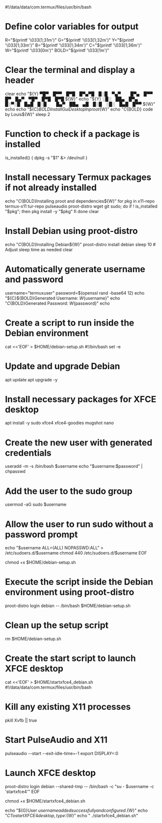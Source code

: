 #!/data/data/com.termux/files/usr/bin/bash

# Define color variables for output
R="$(printf '\033[1;31m')"                           
G="$(printf '\033[1;32m')"
Y="$(printf '\033[1;33m')"
B="$(printf '\033[1;34m')"
C="$(printf '\033[1;36m')"                                       
W="$(printf '\033[0m')"
BOLD="$(printf '\033[1m')"

# Clear the terminal and display a header
clear
echo "${Y} ▀█▀ █▀▀ █▀█ █▀▄▀█ █░█ ▀▄▀   █▀▄ █▀▀ █▀ █▄▀ ▀█▀ █▀█ █▀█ ${W}"
echo "${Y} ░█░ ██▄ █▀▄ █░▀░█ █▄█ █░█   █▄▀ ██▄ ▄█ █░█ ░█░ █▄█ █▀▀ ${W}"
echo
echo "${C}${BOLD} Install Gui Desktop In proot${W}"
echo "${C}${BOLD} code by Louis${W}"
sleep 2

# Function to check if a package is installed
is_installed() {
    dpkg -s "$1" &> /dev/null
}

# Install necessary Termux packages if not already installed
echo "${C}${BOLD}Installing proot and dependencies${W}"
for pkg in x11-repo termux-x11 tur-repo pulseaudio proot-distro wget git sudo; do
    if ! is_installed "$pkg"; then
        pkg install -y "$pkg"
    fi
done
clear

# Install Debian using proot-distro
echo "${C}${BOLD}Installing Debian${W}"
proot-distro install debian
sleep 10  # Adjust sleep time as needed
clear

# Automatically generate username and password
username="termuxuser"
password=$(openssl rand -base64 12)
echo "${C}${BOLD}Generated Username: ${W}${username}"
echo "${C}${BOLD}Generated Password: ${W}${password}"
echo

# Create a script to run inside the Debian environment
cat <<'EOF' > $HOME/debian-setup.sh
#!/bin/bash
set -e

# Update and upgrade Debian
apt update
apt upgrade -y

# Install necessary packages for XFCE desktop
apt install -y sudo xfce4 xfce4-goodies mugshot nano

# Create the new user with generated credentials
useradd -m -s /bin/bash $username
echo "$username:$password" | chpasswd

# Add the user to the sudo group
usermod -aG sudo $username

# Allow the user to run sudo without a password prompt
echo "$username ALL=(ALL) NOPASSWD:ALL" > /etc/sudoers.d/$username
chmod 440 /etc/sudoers.d/$username
EOF

chmod +x $HOME/debian-setup.sh

# Execute the script inside the Debian environment using proot-distro
proot-distro login debian -- /bin/bash $HOME/debian-setup.sh

# Clean up the setup script
rm $HOME/debian-setup.sh

# Create the start script to launch XFCE desktop
cat <<'EOF' > $HOME/startxfce4_debian.sh
#!/data/data/com.termux/files/usr/bin/bash

# Kill any existing X11 processes
pkill Xvfb || true

# Start PulseAudio and X11
pulseaudio --start --exit-idle-time=-1
export DISPLAY=:0

# Launch XFCE desktop
proot-distro login debian --shared-tmp -- /bin/bash -c "su - $username -c 'startxfce4'"
EOF

chmod +x $HOME/startxfce4_debian.sh

echo "${G}User $username added successfully and configured.${W}"
echo "${C}To start XFCE4 desktop, type:${W}"
echo "  ./startxfce4_debian.sh"
